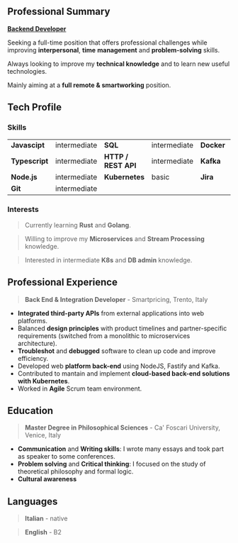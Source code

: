 ## Professional Summary

<u>**Backend Developer**</u>

Seeking a full-time position that offers professional challenges
while improving **interpersonal**, **time** **management** and **problem-solving**
skills.

Always looking to improve my **technical knowledge** and to learn new useful technologies.

Mainly aiming at a **full remote & smartworking** position.

## Tech Profile

### Skills

|                |              |                     |              |            |       |
|----------------|--------------|---------------------|--------------|------------|-------|
| **Javascipt**  | intermediate | **SQL**             | intermediate | **Docker** | basic |
| **Typescript** | intermediate | **HTTP / REST API** | intermediate | **Kafka**  | basic |
| **Node.js**    | intermediate | **Kubernetes**      | basic        | **Jira**   | basic |
| **Git**        | intermediate |                     |              |            |       |

### Interests

> Currently learning **Rust** and **Golang**.

> Willing to improve my **Microservices** and **Stream Processing** knowledge.

> Interested in intermediate **K8s** and **DB admin** knowledge.

## Professional Experience

> **Back End & Integration Developer** - Smartpricing, Trento, Italy

- **Integrated third-party APIs** from external applications into web platforms.
- Balanced **design principles** with product timelines and partner-specific
requirements (switched from a monolithic to microservices architecture).
- **Troubleshot** and **debugged** software to clean up code and improve efficiency.
- Developed web **platform back-end** using NodeJS, Fastify and Kafka.
- Contributed to mantain and implement **cloud-based back-end solutions with Kubernetes**.
- Worked in **Agile** Scrum team environment.

## Education

> **Master Degree in Philosophical Sciences** - Ca' Foscari University, Venice, Italy

- **Communication** and **Writing skills**: I wrote many essays and took part as speaker to some conferences.
- **Problem solving** and **Critical thinking**: I focused on the study of theoretical philosophy and formal logic.
- **Cultural awareness**

## Languages

> **Italian** - native

> **English** - B2
